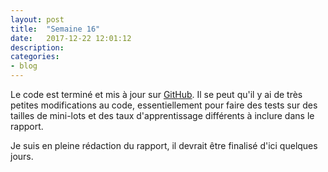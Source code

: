 ```yaml
---
layout: post
title:  "Semaine 16"
date:   2017-12-22 12:01:12
description:
categories:
- blog
---
```


Le code est terminé et mis à jour sur [GitHub](https://github.com/alexandrebrilhante/ift3150). Il se peut qu'il y ai de très petites modifications au code, essentiellement pour faire des tests sur des tailles de mini-lots et des taux d'apprentissage différents à inclure dans le rapport.

Je suis en pleine rédaction du rapport, il devrait être finalisé d'ici quelques jours.
